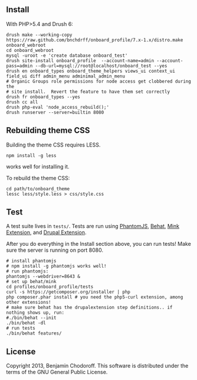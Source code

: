 

Install
-------

With PHP>5.4 and Drush 6:

```
drush make --working-copy https://raw.github.com/bnchdrff/onboard_profile/7.x-1.x/distro.make onboard_webroot
cd onboard_webroot
mysql -uroot -e 'create database onboard_test'
drush site-install onboard_profile  --account-name=admin --account-pass=admin --db-url=mysql://root@localhost/onboard_test --yes
drush en onboard_types onboard_theme_helpers views_ui context_ui field_ui diff admin_menu adminimal_admin_menu
# Organic Groups role permissions for node access get clobbered during the 
# site install.  Revert the feature to have them set correctly
drush fr onboard_types --yes
drush cc all
drush php-eval 'node_access_rebuild();'
drush runserver --server=builtin 8080
```

Rebuilding theme CSS
--------------------

Building the theme CSS requires LESS. 

```
npm install -g less
```

works well for installing it.

To rebuild the theme CSS:

```
cd path/to/onboard_theme
lessc less/style.less > css/style.css
```

Test
----

A test suite lives in `tests/`. Tests are run using [PhantomJS](http://phantomjs.org/), [Behat](http://behat.org), [Mink Extension](http://extensions.behat.org/mink/), and [Drupal Extension](https://github.com/jhedstrom/drupalextension).

After you do everything in the Install section above, you can run tests! Make sure the server is running on port 8080.

```
# install phantomjs
# npm install -g phantomjs works well!
# run phantomjs:
phantomjs --webdriver=8643 &
# set up behat/mink
cd profiles/onboard_profile/tests
curl -s https://getcomposer.org/installer | php
php composer.phar install # you need the php5-curl extension, among other extensions!
# make sure behat has the drupalextension step definitions.. if nothing shows up, run:
#./bin/behat --init
./bin/behat -dl
# run tests
./bin/behat features/
```

License
-------

Copyright 2013, Benjamin Chodoroff. This software is distributed under the terms of the GNU General Public License.
